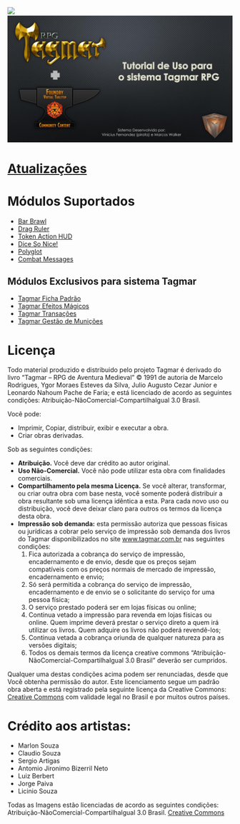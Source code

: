 ![](assets/fichas_gif.gif)
[![](assets/tutorial/001_Easy-Resize.com.jpg)](assets/tutorial/TutorialFoundryTagmarRPG.pdf)
# [Atualizações](changelog.md)

# Módulos Suportados
* [Bar Brawl](https://foundryvtt.com/packages/barbrawl)
* [Drag Ruler](https://foundryvtt.com/packages/drag-ruler)
* [Token Action HUD](https://foundryvtt.com/packages/token-action-hud)
* [Dice So Nice!](https://foundryvtt.com/packages/dice-so-nice)
* [Polyglot](https://foundryvtt.com/packages/polyglot)
* [Combat Messages](https://foundryvtt.com/packages/combat-messages)

## Módulos Exclusivos para sistema Tagmar
* [Tagmar Ficha Padrão](https://foundryvtt.com/packages/fichatagmar)
* [Tagmar Efeitos Mágicos](https://foundryvtt.com/packages/tagmar-token-fx)
* [Tagmar Transações](https://foundryvtt.com/packages/tagmartrade)
* [Tagmar Gestão de Munições](https://foundryvtt.com/packages/tagmar-ammu-nation)

# Licença
Todo material produzido e distribuido pelo projeto Tagmar é derivado do livro “Tagmar – RPG de Aventura Medieval” © 1991 de autoria de Marcelo Rodrigues,  Ygor Moraes Esteves da Silva, Julio Augusto Cezar Junior e Leonardo Nahoum Pache de Faria; e está licenciado de acordo as seguintes condições: Atribuição-NãoComercial-CompartilhaIgual 3.0 Brasil.

Você pode:
* Imprimir, Copiar, distribuir, exibir e executar a obra.
* Criar obras derivadas.

Sob as seguintes condições:

* **Atribuição.** Você deve dar crédito ao autor original. 
* **Uso Não-Comercial.** Você não pode utilizar esta obra com finalidades comerciais. 
* **Compartilhamento pela mesma Licença.** Se você alterar, transformar, ou criar outra obra com base nesta, você somente poderá distribuir a obra resultante sob uma licença idêntica a esta. Para cada novo uso ou distribuição, você deve deixar claro para outros os termos da licença desta obra.
* **Impressão sob demanda:** esta permissão autoriza que pessoas físicas ou jurídicas a cobrar pelo serviço de impressão sob demanda dos livros do Tagmar disponibilizados no site www.tagmar.com.br nas seguintes condições:
    1. Fica autorizada a cobrança do serviço de impressão, encadernamento e de envio, desde que os preços sejam compatíveis com os preços normais de mercado de impressão, encadernamento e envio; 
    2. Só será permitida a cobrança do serviço de impressão, encadernamento e de envio se o solicitante do serviço for uma pessoa física; 
    3. O serviço prestado poderá ser em lojas físicas ou online; 
    4. Continua vetado a impressão para revenda em lojas físicas ou online. Quem imprime deverá prestar o serviço direto a quem irá utilizar os livros. Quem adquire os livros não poderá revendê-los; 
    5. Continua vetada a cobrança oriunda de qualquer natureza para as versões digitais; 
    6. Todos os demais termos da licença creative commons “Atribuição-NãoComercial-CompartilhaIgual 3.0 Brasil” deverão ser cumpridos.

Qualquer uma destas condições acima podem ser renunciadas, desde que Você obtenha permissão do autor.
Este licenciamento segue um padrão obra aberta e está registrado pela seguinte licença da Creative Commons: [Creative Commons](http://creativecommons.org/licenses/by-nc-sa/3.0/br/) com validade legal no Brasil e por muitos outros países. 

# Crédito aos artistas:

* Marlon Souza
* Claudio Souza
* Sergio Artigas
* Antomio Jironimo Bizerril Neto
* Luiz Berbert
* Jorge Paiva
* Licinio Souza

Todas as Imagens estão licenciadas de acordo as seguintes condições: Atribuição-NãoComercial-CompartilhaIgual 3.0 Brasil.
[Creative Commons](http://creativecommons.org/licenses/by-nc-sa/3.0/br/)



   


                            
